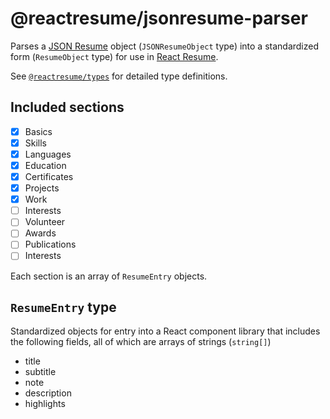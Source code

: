 # @reactresume/jsonresume-parser

Parses a [JSON Resume](https://jsonresume.org/schema) object (`JSONResumeObject` type) into a standardized form (`ResumeObject` type) for use in [React Resume](https://github.com/chrjl/reactresume).

See [`@reactresume/types`](https://github.com/chrjl/reactresume--types) for detailed type definitions.

## Included sections

- [x] Basics
- [x] Skills
- [x] Languages
- [x] Education
- [x] Certificates
- [x] Projects
- [x] Work
- [ ] Interests
- [ ] Volunteer
- [ ] Awards
- [ ] Publications
- [ ] Interests

Each section is an array of `ResumeEntry` objects.

## `ResumeEntry` type

Standardized objects for entry into a React component library that includes the following fields, all of which are arrays of strings (`string[]`)

- title
- subtitle
- note
- description
- highlights
